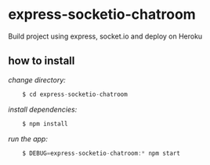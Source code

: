 # express-socketio-chatroom
Build project using express, socket.io and deploy on Heroku

## how to install
*change directory:*
```js
    $ cd express-socketio-chatroom
```

*install dependencies:*
```js
    $ npm install
```
*run the app:*
```js
    $ DEBUG=express-socketio-chatroom:* npm start
```